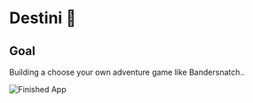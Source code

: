 
# Destini 🤔

## Goal

Building a choose your own adventure game like Bandersnatch..

![Finished App](https://github.com/londonappbrewery/Images/blob/master/Destini.gif)

